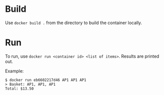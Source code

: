 # Build

Use `docker build .` from the directory to build the container locally. 

# Run

To run, use `docker run <container id> <list of items>`. Results are printed out. 

Example:
```
$ docker run eb6602217d46 AP1 AP1 AP1
> Basket: AP1, AP1, AP1
Total: $13.50
```
